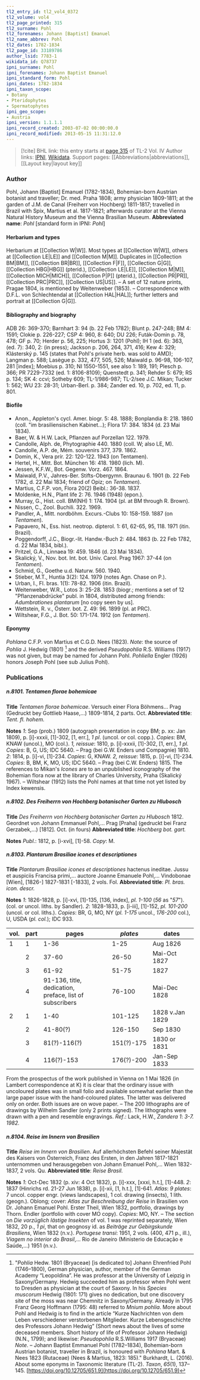 ```yaml
---
tl2_entry_id: tl2_vol4_0372
tl2_volume: vol4
tl2_page_printed: 315
tl2_surname: Pohl
tl2_forenames: Johann [Baptist] Emanuel
tl2_name_abbrev: Pohl
tl2_dates: 1782-1834
tl2_page_id: 33189786
author_lsid: 7783-1
wikidata_id: Q78737
ipni_surname: Pohl
ipni_forenames: Johann Baptist Emanuel
ipni_standard_form: Pohl
ipni_dates: 1782-1834
ipni_taxon_scope: 
- Botany
- Pteridophytes
- Spermatophytes
ipni_geo_scope: 
- Austria
ipni_version: 1.1.1.1
ipni_record_created: 2003-07-02 00:00:00.0
ipni_record_modified: 2013-05-15 11:31:12.0
---
```


> [!cite] BHL link: this entry starts at [page 315](https://www.biodiversitylibrary.org/page/33189786) of TL-2 Vol. IV
> Author links: [IPNI](https://www.ipni.org/a/7783-1), [Wikidata](https://www.wikidata.org/wiki/Q78737). Support pages: [[Abbreviations|abbreviations]], [[Layout key|layout key]]

### Author

Pohl, Johann \[Baptist\] Emanuel (1782-1834), Bohemian-born Austrian botanist and traveller; Dr. med. Praha 1808; army physician 1809-1811; at the garden of J.M. de Canal (Freiherr von Hochberg) 1811-1817; travelled in Brazil with Spix, Martius et al. 1817-1821; afterwards curator at the Vienna Natural History Museum and the Vienna Brasilian Museum. 
**Abbreviated name**: *Pohl* \[standard form in IPNI: *Pohl*\]

#### Herbarium and types

Herbarium at [[Collection W|W]]. Most types at [[Collection W|W]], others at [[Collection LE|LE]] and [[Collection M|M]]. Duplicates in [[Collection BM|BM]], [[Collection BR|BR]], [[Collection F|F]], [[Collection G|G]], [[Collection HBG|HBG]] (pterid.), [[Collection LE|LE]], [[Collection M|M]], [[Collection MICH|MICH]], [[Collection P|P]] (pterid.), [[Collection PR|PR]], [[Collection PRC|PRC]], [[Collection US|US]]. – A set of 12 nature prints, Pragae 1804, is mentioned by Weitenweber (1853). – Correspondence with D.F.L. von Schlechtendal at [[Collection HAL|HAL]]; further letters and portrait at [[Collection G|G]].

#### Bibliography and biography

ADB 26: 369-370; Barnhart 3: 94 (b. 22 Feb 1782); Blunt p. 247-248; BM 4: 1591; Clokie p. 226-227; CSP 4: 960, 8: 640; DU 226; Futák-Domin p. 78, 478; GF p. 70; Herder p. 56, 225; Hortus 3: 1201 (Pohl); IH 1 (ed. 6): 363, (ed. 7): 340, 2: (in press); Jackson p. 206, 264, 371, 416; Kew 4: 329; Klásterský p. 145 (states that Pohl's private herb. was sold to AMD); Langman p. 588; Lasègue p. 332, 477, 505, 526; Maiwald p. 96-98, 106-107, 281 \[index\]; Moebius p. 310; NI 1550-1551, see also 1: 189, 191; Plesch p. 366; PR 7229-7332 (ed. 1: 8106-8109); Quenstedt p. 341; Rehder 5: 679; RS p. 134; SK 4: ccvi; Sotheby 609; TL-1/986-987; TL-2/see J.C. Mikan; Tucker 1: 562; WU 23: 28-31; Urban-Berl. p. 384; Zander ed. 10, p. 702, ed. 11, p. 801.

#### Biofile

- Anon., Appleton's cycl. Amer. biogr. 5: 48. 1888; Bonplandia 8: 218. 1860 (coll. "im brasiliensischen Kabinet...); Flora 17: 384. 1834 (d. 23 Mai 1834).
- Baer, W. & H.W. Lack, Pflanzen auf Porzellan 122. 1979.
- Candolle, Alph. de, Phytographie 440. 1880 (coll. W; also LE, M).
- Candolle, A.P. de, Mém. souvenirs 377, 379. 1862.
- Domin, K., Vera prír. 22: 120-122. 1943 (on Tentamen).
- Hertel, H., Mitt. Bot. München 16: 418. 1980 (lich. M).
- Jessen, K.F.W., Bot. Gegenw. Vorz. 467. 1864.
- Maiwald, P.V., Jahres-Ber. Stifts-Obergymn. Braunau 6. 1901 (b. 22 Feb 1782, d. 22 Mai 1834; friend of Opiz; on *Tentamen*).
- Martius, C.F.P. von, Flora 20(2) Beibl.: 36-38. 1837.
- Moldenke, H.N., Plant life 2: 76. 1946 (1948) (epon.).
- Murray, G., Hist. coll. BM(NH) 1: 174. 1904 (pl. at BM through R. Brown).
- Nissen, C., Zool. Buchili. 322. 1969.
- Pandler, A., Mitt. nordböhm. Excurs.-Clubs 10: 158-159. 1887 (on *Tentamen*).
- Papavero, N., Ess. hist. neotrop. dipterol. 1: 61, 62-65, 95, 118. 1971 (itin. Brazil).
- Poggendorff, J.C., Biogr.-lit. Handw.-Buch 2: 484. 1863 (b. 22 Feb 1782, d. 22 Mai 1834, bibl.).
- Pritzel, G.A., Linnaea 19: 459. 1846 (d. 23 Mai 1834).
- Skalický, V., Nov. bot. Int. bot. Univ. Carol. Prag 1967: 37-44 (on *Tentamen*).
- Schmid, G., Goethe u.d. Naturw. 560. 1940.
- Stieber, M.T., Huntia 3(2): 124. 1979 (notes Agn. Chase on P.).
- Urban, I., Fl. bras. 1(1): 78-82. 1906 (itin. Brazil).
- Weitenweber, W.R., Lotos 3: 25-28. 1853 (biogr.; mentions a set of 12 "Pflanzenabdrücke" publ. in 1804, distributed among friends: *Adumbrationes plantarum* \[no copy seen by us\].
- Wettstein, R. v., Österr. bot. Z. 49: 96. 1899 (pl. at PRC).
- Wiltshear, F.G., J. Bot. 50: 171-174. 1912 (on *Tentamen*).

#### Eponymy

*Pohlana* C.F.P. von Martius et C.G.D. Nees (1823). *Note*: the source of *Pohlia* J. Hedwig (1801) [^1] and the derived *Pseudopohlia* R.S. Williams (1917) was not given, but may be named for Johann Pohl. *Pohliella* Engler (1926) honors Joseph Pohl (see sub Julius Pohl).

### Publications

##### n.8101. Tentamen florae bohemicae

**Title**
*Tentamen florae bohemicae*. Versuch einer Flora Böhmens... Prag (Gedruckt bey Gottlieb Haase,...) 1809-1814, 2 parts. Oct.
**Abbreviated title**: *Tent. fl. hohem.*

**Notes**
*1*: Sep (prob.) 1809 (autograph presentation in copy BM; p. xx: Jan 1809), p. \[i\]-xxxii, \[1\]-302, \[1, err.\], *1 pl*. (uncol. or col. copp.). *Copies*: BM, KNAW (uncol.), MO (col.).
*1, reissue*: 1810, p. \[i\]-xxxii, \[1\]-302, \[1, err.\], *1 pl. Copies*: B, G, US; IDC 5640. – Prag (bei G.W. Enders und Compagnie) 1810.
*2*: 1814, p. \[i\]-vi, \[1\]-234. *Copies*: G, KNAW.
*2, reissue*: 1815, p. \[i\]-vi, \[1\]-234. *Copies*: B, BM, K, MO, US; IDC 5640. – Prag (bei C.W. Enders) 1815.
The references to Mikan's *Icones* are to an unpublished iconography of the Bohemian flora now at the library of Charles University, Praha (Skalický 1967). – Wiltshear (1912) lists the Pohl names at that time not yet listed by Index kewensis.

##### n.8102. Des Freiherrn von Hochberg botanischer Garten zu Hlubosch

**Title**
*Des Freiherrn von Hochberg botanischer Garten zu Hlubosch* 1812. Geordnet von Johann Emmanuel Pohl,... Prag \[Praha\] (gedruckt bei Franz Gerzabek,...) \[1812\]. Oct. (in fours)
**Abbreviated title**: *Hochberg bot. gart.*

**Notes**
*Publ*.: 1812, p. \[i-xvi\], \[1\]-58. *Copy*: M.

##### n.8103. Plantarum Brasiliae icones et descriptiones

**Title**
*Plantarum Brasiliae icones et descriptiones* hactenus ineditae. Jussu et auspiciis Francisa primi,... auctore Joanne Emanuele Pohl,... Vindobonae \[Wien\], \[1826-\] 1827-1831 \[-1833\], 2 vols. Fol.
**Abbreviated title**: *Pl. bras. icon. descr.*

**Notes**
*1*: 1826-1828, p. \[i\]-xvi, \[1\]-135, \[136, index\], *pl. 1-100* (*56* as "*57*"). (col. or uncol. liths. by Sandler).
*2*: 1828-1833, p. \[i-iii\], \[1\]-152, *pl. 101-200* (uncol. or col. liths.).
*Copies*: BR, G, MO, NY (*pl. 1-175* uncol., *176-200* col.), U, USDA (*pl. col.*); IDC 933.

|vol.	|part	|pages	|*plates*	|dates|
|---	|---	|---	|---	|---	|
|1	|1	|1-36	|1-25	|Aug 1826|
|	|2	|37-60	|26-50	|Mai-Oct 1827|
|	|3	|61-92	|51-75	|1827|
|	|4	|91-136, title, dedication,<br/>preface, list of subscribers	|76-100	|Mai-Dec 1828|
|2	|1	|1-40	|101-125	|1828 v.Jan 1829|
|	|2	|41-80(?)	|126-150	|Sep 1830|
|	|3	|81(?)-116(?)	|151(?)-175	|1830 or 1831|
|	|4	|116(?)-153	|176(?)-200	|Jan-Sep 1833|

From the prospectus of the work published in Vienna on 1 Mai 1826 (in Lambert correspondence at K) it is clear that the ordinary issue with uncoloured plates was in small folio and available somewhat earlier than the large paper issue with the hand-coloured plates. The latter was delivered only on order. Both issues are on wove paper. – The 200 lithographs are of drawings by Wilhelm Sandler (only 2 prints signed). The lithographs were drawn with a pen and resemble engravings.
*Ref*.: Lack, H.W., *Zandera 1*: *3-7. 1982.*

##### n.8104. Reise im Innern von Brasilien

**Title**
*Reise im Innern von Brasilien*. Auf allerhöchsten Befehl seiner Majestät des Kaisers von Österreich, Franz des Ersten, in den Jahren 1817-1821 unternommen und herausgegeben von Johann Emanuel Pohl,... Wien 1832-1837, 2 vols. Qu.
**Abbreviated title**: *Reise Brasil.*

**Notes**
*1*: Oct-Dec 1832 (p. xiv: 4 Oct 1832), p. \[i\]-xxx, \[xxxi, h.t.\], \[1\]-448.
*2*: 1837 (Hinrichs rd. 21-27 Jun 1838), p. \[i\]-xii, \[1, h.t.\], \[1\]-641.
*Atlas*: *9 plates*: 7 uncol. copper engr. (views landscapes), 1 col. drawing (insects), 1 lith. (geogn.). Oblong; cover: *Atlas zur Beschreibung der Reise* in Brasilien von Dr. Johann Emanuel Pohl. Erster Theil, Wien 1832, portfolio, drawings by Thorn. Endler (portfolio with cover MO copy).
*Copies*: MO, NY. – The section on *Die vorzüglich lästige Insekten* of vol. 1 was reprinted separately, Wien 1832, 20 p., *1 pi*, that on geognosy id. as *Beiträge zur Gebirgskunde Brasiliens*, Wien 1832 (n.v.).
*Portugese transi*: 1951, 2 vols. (400, 471 p., ill.), *Viagem no interior do Brasil*,... Rio de Janeiro (Ministerio de Educação e Saúde,...) 1951 (n.v.).

[^1]: "*Pohlia* Hedw. 1801 (Bryaceae) \[is dedicated to\] Johann Ehrenfried Pohl (1746–1800), German physician, author, member of the German Academy “Leopoldina”. He was professor at the University of Leipzig in Saxony/Germany. Hedwig succeeded him as professor when Pohl went to Dresden as physician at the court of Saxony. In his *Species muscorum* Hedwig (1801: 171) gives no dedication, but one discovery site of the moss was near Chemnitz in Saxony/Germany. Already in 1795 Franz Georg Hoffmann (1795: 48) referred to *Mnium pohlia*. More about Pohl and Hedwig is to find in the article “Kurze Nachrichten von dem Leben verschiedener verstorbenen Mitglieder. Kurze Lebensgeschichte des Professors Johann Hedwig” (Short news about the lives of some deceased members. Short history of life of Professor Johann Hedwig) (N.N., 1799); and likewise: 
*Pseudopohlia* R.S.Williams 1917 (Bryaceae) 
*Note*. – Johann Baptist Emmanuel Pohl (1782–1834), Bohemian-born Austrian botanist, traveller in Brazil, is honoured with *Pohlana* Mart. & Nees 1823 (Rutaceae) (Nees & Martius, 1823: 185)."
Burkhardt, L. (2016). About some eponyms in Taxonomic literature (TL-2). _Taxon_, _65_(1), 137–145. [https://doi.org/10.12705/651.9](https://doi.org/10.12705/651.9)

